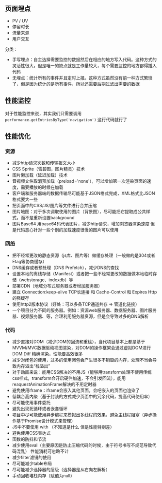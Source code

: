 ## 页面埋点
- PV / UV
- 停留时长 
- 流量来源
- 用户交互

分类：
- 手写埋点：自主选择需要监控的数据然后在相应的地方写入代码。这种方式的灵活性很大，但是唯一的缺点就是工作量较大，每个需要监控的地方都得插入代码
- 无埋点：统计所有的事件并且定时上报。这种方式虽然没有前一种方式繁琐了，但是因为统计的是所有事件，所以还需要后期过滤出需要的数据
 
## 性能监控
对于性能监控来说，其实我们只需要调用 `performance.getEntriesByType('navigation')` 这行代码就行了

## 性能优化

### 资源

- 减少http请求次数和传输报文大小
- CSS Sprite（雪碧图，图片精灵）技术
- 图片懒加载（延迟加载）技术
- 音视频文件取消预加载（preload='none'），可以增加第一次渲染页面的速度，需要播放的时候在加载
- 客户端和服务器端的数据传输尽可能基于JSON格式完成，XML格式比JSON格式要大一些
- 把页面中的CSS/JS/图片等文件进行合并压缩
- 图片地图：对于多次调取使用的图片（背景图），尽可能把它提取成公共样式，而不是重新设置background
- 图片Base64 用base64码代表图片，减少http请求，增加浏览器渲染速度 但是代码恶心针对一些个别的加载速度很慢的图片可以使用

### 网络
- 把不经常更改的静态资源（js库、图片等）做缓存处理（一般做的是304或者Etag等协商缓存）
- DNS缓存或者预处理（DNS Prefetch），减少DNS的查找
- 设置本地的离线存储（Manifest）或者把一些不经常更改的数据做本地临时存储（webstorage、indexdb）等
- 部署CDN（地域分布式服务器或者增加服务器）
- 建立 Connection:keep-alive TCP长连接 和 Cache-Control 和 Expires Http的强缓存
- 使用http2版本协议（好处：可以多条TCP通道共存 => 管道化链接）
- 一个项目分为不同的服务器。例如：资源web服务器、数据服务器、图片服务器、视频服务器、等，合理利用服务器资源，但是会导致过多的DNS解析

### 代码
- 减少直接对DOM（减少DOM的回流和重绘），当代项目基本上都是基于MVVM/MVC数据驱动视图渲染，对DOM的操作框架会通过虚拟DOM进行DOM Diff 精确渲染，性能要高效很多
- 减少对闭包的使用，过多的使用闭包会产生很多不销毁的内存，处理不当会导致内存溢出“栈溢出”
- 对于动画来说：能用CSS解决的不用JS（能够用transform处理不使用传统css样式，transform会开启硬件加速，不会引发回流），能用reaquestAnimationFrame解决的不用定时器
- 避免使用iframe：iframe会嵌入其他页面，会吧嵌入的页面也渲染了
- 低耦合高内聚（基于封装的方式减少页面中的冗余代码，提高代码使用率）
- 尽可能使用事件委托
- 避免出现死循环或者嵌套循环
- 项目中尽可能使用异步编程来模拟出多线程的效果，避免主线程阻塞（异步操作基于Promise设计模式来管理）
- JS中不要使用 with （不知道是什么 但是性能特别差）
- 避免使用CSS表达式
- 函数的防抖和节流
- 减少使用eval（主要原因是防止压缩代码的时候，由于符号书写不规范导致代码混乱） 性能消耗可忽略不计
- 减少filter滤镜的使用
- 尽可能减少table布局
- 尽可能减少选择器的层级（选择器是从右向左解析）
- 手动回收堆栈内存（赋值为null）
